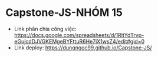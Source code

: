 # Capstone-JS-NHÓM 15
- Link phân chia công việc: https://docs.google.com/spreadsheets/d/1RltYdTrvp-eGujcdDJVGKEMgeBYFttuR6He7iX1wsZ4/edit#gid=0
- Link deploy: https://dungngoc99.github.io/Capstone-JS/
